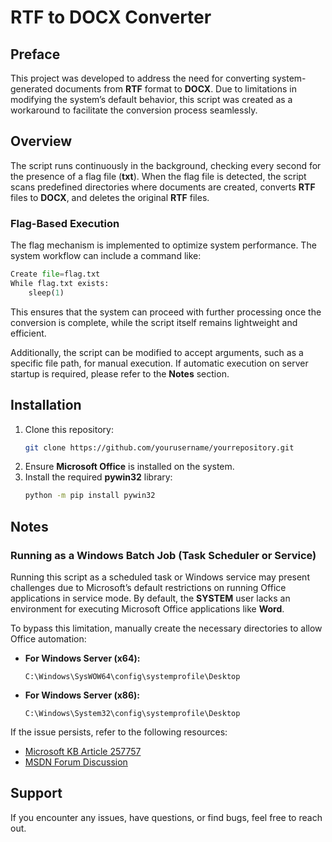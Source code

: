 # **RTF to DOCX Converter**

## **Preface**
This project was developed to address the need for converting system-generated documents from **RTF** format to **DOCX**. Due to limitations in modifying the system’s default behavior, this script was created as a workaround to facilitate the conversion process seamlessly.

## **Overview**
The script runs continuously in the background, checking every second for the presence of a flag file (**txt**). When the flag file is detected, the script scans predefined directories where documents are created, converts **RTF** files to **DOCX**, and deletes the original **RTF** files.

### **Flag-Based Execution**
The flag mechanism is implemented to optimize system performance. The system workflow can include a command like:
```python
Create file=flag.txt
While flag.txt exists:
    sleep(1)
```
This ensures that the system can proceed with further processing once the conversion is complete, while the script itself remains lightweight and efficient.

Additionally, the script can be modified to accept arguments, such as a specific file path, for manual execution. If automatic execution on server startup is required, please refer to the **Notes** section.

## **Installation**
1. Clone this repository:
   ```bash
   git clone https://github.com/yourusername/yourrepository.git
   ```
2. Ensure **Microsoft Office** is installed on the system.
3. Install the required **pywin32** library:
   ```bash
   python -m pip install pywin32
   ```

## **Notes**
### **Running as a Windows Batch Job (Task Scheduler or Service)**
Running this script as a scheduled task or Windows service may present challenges due to Microsoft’s default restrictions on running Office applications in service mode. By default, the **SYSTEM** user lacks an environment for executing Microsoft Office applications like **Word**.

To bypass this limitation, manually create the necessary directories to allow Office automation:

- **For Windows Server (x64):**
  ```
  C:\Windows\SysWOW64\config\systemprofile\Desktop
  ```
- **For Windows Server (x86):**
  ```
  C:\Windows\System32\config\systemprofile\Desktop
  ```

If the issue persists, refer to the following resources:
- [Microsoft KB Article 257757](https://www.betaarchive.com/wiki/index.php/Microsoft_KB_Archive/257757)
- [MSDN Forum Discussion](https://social.msdn.microsoft.com/Forums/en-US/b81a3c4e-62db-488b-af06-44421818ef91/excel-2007-automation-on-top-of-a-windows-server-2008-x64?forum=innovateonoffice)

## **Support**
If you encounter any issues, have questions, or find bugs, feel free to reach out.
